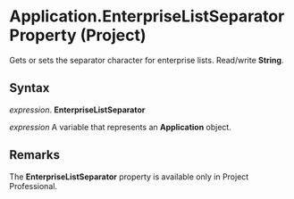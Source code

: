 
# Application.EnterpriseListSeparator Property (Project)

Gets or sets the separator character for enterprise lists. Read/write  **String**.


## Syntax

 _expression_. **EnterpriseListSeparator**

 _expression_ A variable that represents an **Application** object.


## Remarks

The  **EnterpriseListSeparator** property is available only in Project Professional.


